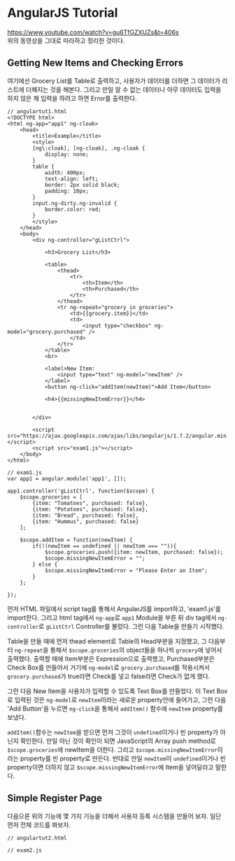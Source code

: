 AngularJS Tutorial
==================
https://www.youtube.com/watch?v=gu6TfGZXUZs&t=406s    
위의 동영상을 그대로 따라하고 정리한 것이다.  
  

Getting New Items and Checking Errors
--------------------------------------
여기에선 Grocery List를 Table로 출력하고, 사용자가 데이터를 더하면 그 데이터가 리스트에 더해지는 것을 해본다. 그리고 만일 알 수 없는 데이터나 아무 데이터도 입력을 하지 않은 채 입력을 하려고 하면 Error를 출력한다.  
  
~~~
// angulartut1.html
<!DOCTYPE html>
<html ng-app="app1" ng-cloak>
	<head>
		<title>Example</title>
		<style>
		[ng\:cloak], [ng-cloak], .ng-cloak {
			display: none;
		}
		table {
			width: 400px;
			text-align: left;
			border: 2px solid black;
			padding: 10px;
		}
		input.ng-dirty.ng-invalid {
			border.color: red;
		}
		</style>
	</head>
	<body>
		<div ng-controller="gListCtrl">
			
			<h3>Grocery List</h3>

			<table>
				<thead>
					<tr>
						<th>Item</th>
						<th>Purchased</th>
					</tr>
				</thead>
				<tr ng-repeat="grocery in groceries">
					<td>{{grocery.item}}</td>
					<td>
						<input type="checkbox" ng-model="grocery.purchased" />
					</td>
				</tr>
			</table>
			<br>

			<label>New Item:
				<input type="text" ng-model="newItem" />
			</label>
			<button ng-click="addItem(newItem)">Add Item</button>

			<h4>{{missingNewItemError}}</h4>


		</div>

		<script src="https://ajax.googleapis.com/ajax/libs/angularjs/1.7.2/angular.min.js"></script>
		<script src="exam1.js"></script>
	</body>
</html>
~~~

~~~
// exam1.js
var app1 = angular.module('app1', []);

app1.controller('gListCtrl', function($scope) {
	$scope.groceries = [
		{item: "Tomatoes", purchased: false},
		{item: "Potatoes", purchased: false},
		{item: "Bread", purchased: false},
		{item: "Hummus", purchased: false}
	];

	$scope.addItem = function(newItem) {
		if(!(newItem == undefined || newItem === "")){
			$scope.groceries.push({item: newItem, purchased: false});
			$scope.missingNewItemError = "";
		} else {
			$scope.missingNewItemError = "Please Enter an Item";
		}
	};

});
~~~
먼저 HTML 파일에서 script tag를 통해서 AngularJS를 import하고, 'exam1.js'를 import한다. 그리고 html tag에서 `ng-app`로 `app1` Module을 부른 뒤 div tag에서 `ng-controller`로 `gListCtrl` Controller를 불렀다. 그런 다음 Table을 만들기 시작했다.   
  
Table을 만들 때에 먼저 thead element로 Table의 Head부분을 지정했고, 그 다음부터 `ng-repeat`을 통해서 `$scope.groceries`의 object들을 하나씩 `grocery`에 넣어서 출력했다. 출력할 때에 Item부분은 Expression으로 출력했고, Purchased부분은 Check Box를 만들어서 거기에 `ng-model`로 `grocery.purchased`를 적용시켜서 `grocery.purchased`가 true라면 Check를 넣고 false라면 Check가 없게 했다.   
  
그런 다음 New Item을 사용자가 입력할 수 있도록 Text Box를 만들었다. 이 Text Box로 입력된 것은 `ng-model`로 `newItem`이라는 새로운 property안에 들어가고, 그런 다음 'Add Button'을 누르면 `ng-click`을 통해서 `addItem()` 함수에 `newItem` property를 보냈다.    
  
`addItem()`함수는 `newItem`을 받으면 먼저 그것이 `undefined`이거나 빈 property가 아닌지 확인한다. 만일 아닌 것이 확인이 되면 JavaScript의 Array push method로 `$scope.groceries`에 newItem을 더한다. 그리고 `$scope.missingNewItemError`이라는 property를 빈 property로 만든다. 반대로 만일 `newItem`이 `undefined`이거나 빈 property이면 더하지 않고 `$scope.missingNewItemError`에 Item을 넣어달라고 말한다.  
  


Simple Register Page
----------------------
다음으론 위의 기능에 몇 가지 기능을 더해서 사용자 등록 시스템을 만들어 보자. 일단 먼저 전체 코드를 봐보자.   
  
~~~
// angulartut2.html

~~~

~~~
// exam2.js

~~~





